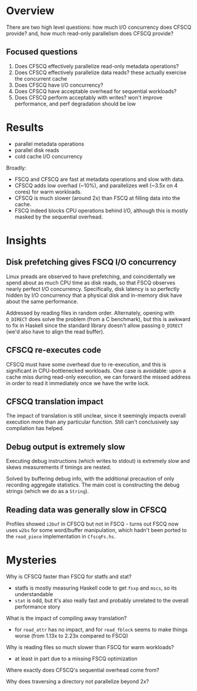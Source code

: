 # Overview

There are two high level questions: how much I/O concurrency does CFSCQ provide? and, how much read-only parallelism does CFSCQ provide?

## Focused questions

1. Does CFSCQ effectively parallelize read-only metadata operations?
2. Does CFSCQ effectively parallelize data reads?
   these actually exercise the concurrent cache
3. Does CFSCQ have I/O concurrency?
4. Does CFSCQ have acceptable overhead for sequential workloads?
5. Does CFSCQ perform acceptably with writes?
   won't improve performance, and perf degradation should be low

# Results

- parallel metadata operations
- parallel disk reads
- cold cache I/O concurrency

Broadly:
- FSCQ and CFSCQ are fast at metadata operations and slow with data.
- CFSCQ adds low overhad (~10%), and parallelizes well (~3.5x on 4 cores) for warm workloads.
- CFSCQ is much slower (around 2x) than FSCQ at filling data into the cache.
- FSCQ indeed blocks CPU operations behind I/O, although this is mostly masked by the sequential overhead.

# Insights

## Disk prefetching gives FSCQ I/O concurrency

Linux preads are observed to have prefetching, and coincidentally we spend about as much CPU time as disk reads, so that FSCQ observes nearly perfect I/O concurrency. Specifically, disk latency is so perfectly hidden by I/O concurrency that a physical disk and in-memory disk have about the same performance.

Addressed by reading files in random order. Alternately, opening with `O_DIRECT` does solve the problem (from a C benchmark), but this is awkward to fix in Haskell since the standard library doesn't allow passing `O_DIRECT` (we'd also have to align the read buffer).

## CFSCQ re-executes code

CFSCQ must have some overhead due to re-execution, and this is significant in CPU-bottlenecked workloads. One case is avoidable: upon a cache miss during read-only execution, we can forward the missed address in order to read it immediately once we have the write lock.

## CFSCQ translation impact

The impact of translation is still unclear, since it seemingly impacts overall execution more than any particular function. Still can't conclusively say compilation has helped.

## Debug output is extremely slow

Executing debug instructions (which writes to stdout) is extremely slow and skews measurements if timings are nested.

Solved by buffering debug info, with the additional precaution of only recording aggregate statistics. The main cost is constructing the debug strings (which we do as a `String`).

## Reading data was generally slow in CFSCQ

Profiles showed `i2buf` in CFSCQ but not in FSCQ - turns out FSCQ now uses `w2bs` for some word/buffer manipulation, which hadn't been ported to the `read_piece` implementation in `CfscqFs.hs`.

# Mysteries

Why is CFSCQ faster than FSCQ for statfs and stat?
- statfs is mostly measuring Haskell code to get `fsxp` and `mscs`, so its understandable
- `stat` is odd, but it's also really fast and probably unrelated to the overall performance story

What is the impact of compiling away translation?
- for `read_attr` has no impact, and for `read_fblock` seems to make things worse (from 1.13x to 2.23x compared to FSCQ)

Why is reading files so much slower than FSCQ for warm workloads?
- at least in part due to a missing FSCQ optimization

Where exactly does CFSCQ's sequential overhead come from?

Why does traversing a directory not parallelize beyond 2x?
